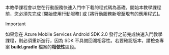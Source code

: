 本教學課程會以您在行動服務快速入門中下載的程式碼為基礎。開始本教學課程前，您必須先完成 [開始使用行動服務] 或 [將行動服務新增至現有的應用程式]。

> [!IMPORTANT]
> 如果您在 Azure Mobile Services Android SDK 2.0 發行之前完成快速入門教學課程，則必須重新進行，因為 SDK 不具備回溯相容性。若要確認版本，請檢查專案 **build.gradle** 檔案的**相依性**區段。
> 
> 

<!-- URLs. 
[開始使用行動服務]: ../articles/mobile-services-android-get-started.md
[將行動服務新增至現有的應用程式]: ../articles/mobile-services-android-get-started-data.md
-->

<!---HONumber=Oct15_HO3-->